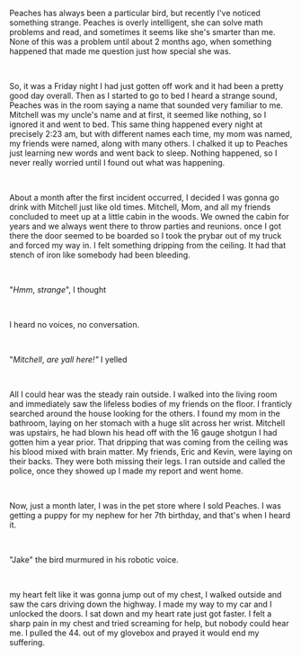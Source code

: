Peaches has always been a particular bird, but recently I've noticed something strange. Peaches is overly intelligent, she can solve math problems and read, and sometimes it seems like she's smarter than me. None of this was a problem until about 2 months ago, when something happened that made me question just how special she was.

&#x200B;

So, it was a Friday night I had just gotten off work and it had been a pretty good day overall. Then as I started to go to bed I heard a strange sound, Peaches was in the room saying a name that sounded very familiar to me. Mitchell was my uncle's name and at first, it seemed like nothing, so I ignored it and went to bed. This same thing happened every night at precisely 2:23 am, but with different names each time, my mom was named, my friends were named, along with many others. I chalked it up to Peaches just learning new words and went back to sleep. Nothing happened, so I never really worried until I found out what was happening.

&#x200B;

About a month after the first incident occurred, I decided I was gonna go drink with Mitchell just like old times. Mitchell, Mom, and all my friends concluded to meet up at a little cabin in the woods. We owned the cabin for years and we always went there to throw parties and reunions. once I got there the door seemed to be boarded so I took the prybar out of my truck and forced my way in. I felt something dripping from the ceiling. It had that stench of iron like somebody had been bleeding.

&#x200B;

"*Hmm*, *strange*", I thought

&#x200B;

I heard no voices, no conversation.

&#x200B;

"*Mitchell*, *are yall here!"* I yelled

&#x200B;

All I could hear was the steady rain outside. I walked into the living room and immediately saw the lifeless bodies of my friends on the floor. I franticly searched around the house looking for the others. I found my mom in the bathroom, laying on her stomach with a huge slit across her wrist. Mitchell was upstairs, he had blown his head off with the 16 gauge shotgun I had gotten him a year prior. That dripping that was coming from the ceiling was his blood mixed with brain matter. My friends, Eric and Kevin, were laying on their backs. They were both missing their legs. I ran outside and called the police, once they showed up I made my report and went home.

&#x200B;

Now, just a month later, I was in the pet store where I sold Peaches. I was getting a puppy for my nephew for her 7th birthday, and that's when I heard it.

&#x200B;

"Jake" the bird murmured in his robotic voice.

&#x200B;

my heart felt like it was gonna jump out of my chest, I walked outside and saw the cars driving down the highway. I made my way to my car and I unlocked the doors. I sat down and my heart rate just got faster. I felt a sharp pain in my chest and tried screaming for help, but nobody could hear me. I pulled the 44. out of my glovebox and prayed it would end my suffering.